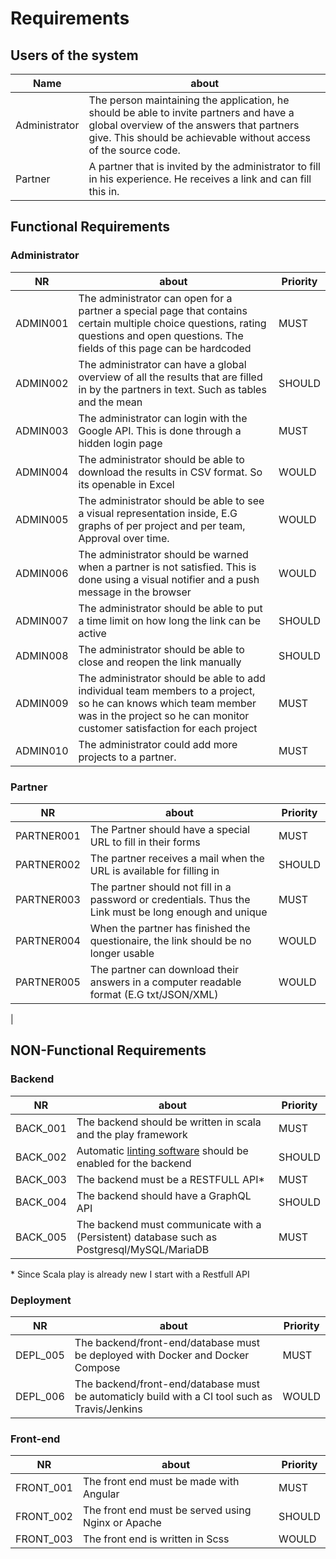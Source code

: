 # Requirements
## Users of the system
| Name | about |
| --- | --- | 
| Administrator | The person maintaining the application, he should be able to invite partners and have a global overview of the answers that partners give. This should be achievable without access of the source code. |
| Partner |  A partner that is invited by the administrator to fill in his experience. He receives a link and can fill this in.
## Functional Requirements
### Administrator
| NR | about | Priority |
| --- | --- | --- | 
| ADMIN001 | The administrator can open for a partner a special page that contains certain multiple choice questions, rating questions and open questions. The fields of this page can be hardcoded | MUST
| ADMIN002 | The administrator can have a global overview of all the results that are filled in by the partners in text. Such as tables and the mean | SHOULD
| ADMIN003 | The administrator can login with the  Google API. This is done through a hidden login page | MUST
| ADMIN004| The administrator should be able to download the results in CSV format. So its openable in Excel | WOULD |
| ADMIN005 | The administrator should be able to see a visual representation inside, E.G graphs of per project and per team, Approval over time.  | WOULD |
| ADMIN006 | The administrator should be warned when a partner is not satisfied. This is done using a visual notifier and a push message in the browser | WOULD |
| ADMIN007 | The administrator should be able to put a time limit on how long the link can be active | SHOULD |
| ADMIN008 | The administrator should be able to close and reopen the link manually | SHOULD |
| ADMIN009 | The administrator should be able to add individual team members to a project, so he can knows which team member was in the project so he can monitor customer satisfaction for each project | MUST | 
| ADMIN010 | The administrator could add more projects to a partner. | MUST |

### Partner
| NR | about | Priority |
| --- | --- | --- | 
| PARTNER001 | The Partner should have a special URL to fill in their forms | MUST
| PARTNER002 | The partner receives a mail when the URL is available for filling in | SHOULD
| PARTNER003 | The partner should not fill in a password or credentials. Thus the Link must be long enough and unique |  MUST | 
| PARTNER004 | When the partner has finished the questionaire, the link should be no longer usable | WOULD |
| PARTNER005 | The partner can download their answers in a computer readable format (E.G txt/JSON/XML) | WOULD | 
|

## NON-Functional Requirements
### Backend
| NR | about | Priority |
| --- | --- | --- | 
| BACK_001 | The backend should be written in scala and the play framework | MUST |
| BACK_002 | Automatic [linting software](https://scalacenter.github.io/scalafix/) should be enabled for the backend | SHOULD | 
| BACK_003 | The backend must be a RESTFULL API* | MUST |
| BACK_004 | The backend should have a GraphQL API | SHOULD | 
| BACK_005 | The backend must communicate with a (Persistent) database such as Postgresql/MySQL/MariaDB | MUST | 

\* Since Scala play is already new I start with a Restfull API


### Deployment
| NR | about | Priority |
| --- | --- | --- | 
| DEPL_005 | The backend/front-end/database must be deployed with Docker and Docker Compose | MUST |
| DEPL_006 | The backend/front-end/database must be automaticly build with a CI tool such as Travis/Jenkins | WOULD |

### Front-end
| NR | about | Priority |
| --- | --- | --- |
| FRONT_001 | The front end must be made with Angular | MUST | 
| FRONT_002 | The front end must be served using Nginx or Apache | SHOULD |
| FRONT_003 | The front end is written in Scss | WOULD |


